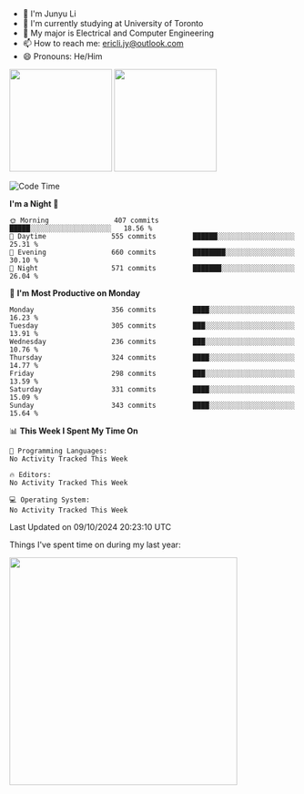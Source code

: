 ### 
- 👨 I'm Junyu Li
- 📖 I'm currently studying at University of Toronto
- 🌱 My major is Electrical and Computer Engineering
- 📫 How to reach me: ericli.jy@outlook.com
- 😄 Pronouns: He/Him

<p align="left">  
  <img height="180em" src="https://github-readme-stats-sigma-five-48.vercel.app/api?username=ericjyli&theme=tokyonight&show_icons=true&count_private=true&include_orgs=true" />
  <img height="180em" src="https://github-readme-stats-sigma-five-48.vercel.app/api/top-langs/?username=ericjyli&theme=tokyonight&count_private=true&include_orgs=true&include_orgs=true&layout=compact" />
</p>

<!--START_SECTION:waka-->
![Code Time](http://img.shields.io/badge/Code%20Time-488%20hrs%2051%20mins-blue)

**I'm a Night 🦉** 

```text
🌞 Morning                407 commits         █████░░░░░░░░░░░░░░░░░░░░   18.56 % 
🌆 Daytime                555 commits         ██████░░░░░░░░░░░░░░░░░░░   25.31 % 
🌃 Evening                660 commits         ████████░░░░░░░░░░░░░░░░░   30.10 % 
🌙 Night                  571 commits         ███████░░░░░░░░░░░░░░░░░░   26.04 % 
```
📅 **I'm Most Productive on Monday** 

```text
Monday                   356 commits         ████░░░░░░░░░░░░░░░░░░░░░   16.23 % 
Tuesday                  305 commits         ███░░░░░░░░░░░░░░░░░░░░░░   13.91 % 
Wednesday                236 commits         ███░░░░░░░░░░░░░░░░░░░░░░   10.76 % 
Thursday                 324 commits         ████░░░░░░░░░░░░░░░░░░░░░   14.77 % 
Friday                   298 commits         ███░░░░░░░░░░░░░░░░░░░░░░   13.59 % 
Saturday                 331 commits         ████░░░░░░░░░░░░░░░░░░░░░   15.09 % 
Sunday                   343 commits         ████░░░░░░░░░░░░░░░░░░░░░   15.64 % 
```


📊 **This Week I Spent My Time On** 

```text
💬 Programming Languages: 
No Activity Tracked This Week

🔥 Editors: 
No Activity Tracked This Week

💻 Operating System: 
No Activity Tracked This Week
```


 Last Updated on 09/10/2024 20:23:10 UTC
<!--END_SECTION:waka-->

<p> Things I've spent time on during my last year: </p>
<img height="400em" src="https://github-readme-stats-git-master-ericjyli.vercel.app/api/wakatime?username=ericjyli&layout=compact&theme=tokyonight" />

<!--
Here are some ideas to get you started:

- 🔭 I’m currently working on ...
- 🌱 I’m currently learning ...
- 👯 I’m looking to collaborate on ...
- 🤔 I’m looking for help with ...
- 💬 Ask me about ...
- 📫 How to reach me: ...
- 😄 Pronouns: ...
- ⚡ Fun fact: ...
-->
